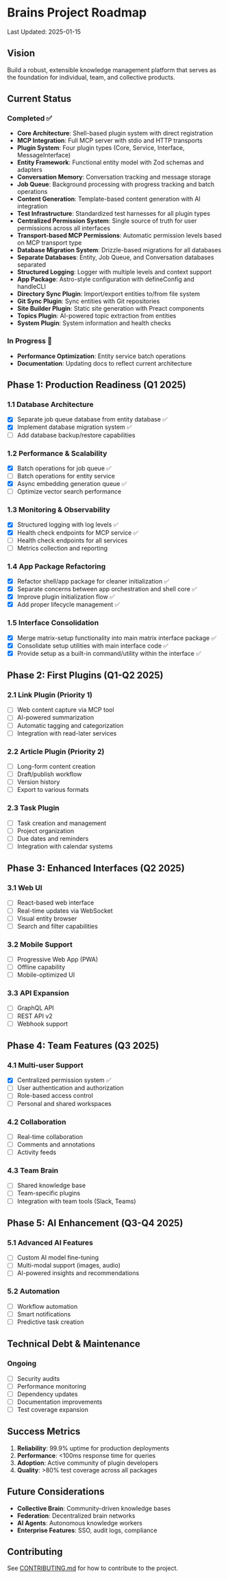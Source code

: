 # Brains Project Roadmap

Last Updated: 2025-01-15

## Vision

Build a robust, extensible knowledge management platform that serves as the foundation for individual, team, and collective products.

## Current Status

### Completed ✅

- **Core Architecture**: Shell-based plugin system with direct registration
- **MCP Integration**: Full MCP server with stdio and HTTP transports
- **Plugin System**: Four plugin types (Core, Service, Interface, MessageInterface)
- **Entity Framework**: Functional entity model with Zod schemas and adapters
- **Conversation Memory**: Conversation tracking and message storage
- **Job Queue**: Background processing with progress tracking and batch operations
- **Content Generation**: Template-based content generation with AI integration
- **Test Infrastructure**: Standardized test harnesses for all plugin types
- **Centralized Permission System**: Single source of truth for user permissions across all interfaces
- **Transport-based MCP Permissions**: Automatic permission levels based on MCP transport type
- **Database Migration System**: Drizzle-based migrations for all databases
- **Separate Databases**: Entity, Job Queue, and Conversation databases separated
- **Structured Logging**: Logger with multiple levels and context support
- **App Package**: Astro-style configuration with defineConfig and handleCLI
- **Directory Sync Plugin**: Import/export entities to/from file system
- **Git Sync Plugin**: Sync entities with Git repositories
- **Site Builder Plugin**: Static site generation with Preact components
- **Topics Plugin**: AI-powered topic extraction from entities
- **System Plugin**: System information and health checks

### In Progress 🚧

- **Performance Optimization**: Entity service batch operations
- **Documentation**: Updating docs to reflect current architecture

## Phase 1: Production Readiness (Q1 2025)

### 1.1 Database Architecture

- [x] Separate job queue database from entity database ✅
- [x] Implement database migration system ✅
- [ ] Add database backup/restore capabilities

### 1.2 Performance & Scalability

- [x] Batch operations for job queue ✅
- [ ] Batch operations for entity service
- [x] Async embedding generation queue ✅
- [ ] Optimize vector search performance

### 1.3 Monitoring & Observability

- [x] Structured logging with log levels ✅
- [x] Health check endpoints for MCP service ✅
- [ ] Health check endpoints for all services
- [ ] Metrics collection and reporting

### 1.4 App Package Refactoring

- [x] Refactor shell/app package for cleaner initialization ✅
- [x] Separate concerns between app orchestration and shell core ✅
- [x] Improve plugin initialization flow ✅
- [x] Add proper lifecycle management ✅

### 1.5 Interface Consolidation

- [x] Merge matrix-setup functionality into main matrix interface package ✅
- [x] Consolidate setup utilities with main interface code ✅
- [x] Provide setup as a built-in command/utility within the interface ✅

## Phase 2: First Plugins (Q1-Q2 2025)

### 2.1 Link Plugin (Priority 1)

- [ ] Web content capture via MCP tool
- [ ] AI-powered summarization
- [ ] Automatic tagging and categorization
- [ ] Integration with read-later services

### 2.2 Article Plugin (Priority 2)

- [ ] Long-form content creation
- [ ] Draft/publish workflow
- [ ] Version history
- [ ] Export to various formats

### 2.3 Task Plugin

- [ ] Task creation and management
- [ ] Project organization
- [ ] Due dates and reminders
- [ ] Integration with calendar systems

## Phase 3: Enhanced Interfaces (Q2 2025)

### 3.1 Web UI

- [ ] React-based web interface
- [ ] Real-time updates via WebSocket
- [ ] Visual entity browser
- [ ] Search and filter capabilities

### 3.2 Mobile Support

- [ ] Progressive Web App (PWA)
- [ ] Offline capability
- [ ] Mobile-optimized UI

### 3.3 API Expansion

- [ ] GraphQL API
- [ ] REST API v2
- [ ] Webhook support

## Phase 4: Team Features (Q3 2025)

### 4.1 Multi-user Support

- [x] Centralized permission system ✅
- [ ] User authentication and authorization
- [ ] Role-based access control
- [ ] Personal and shared workspaces

### 4.2 Collaboration

- [ ] Real-time collaboration
- [ ] Comments and annotations
- [ ] Activity feeds

### 4.3 Team Brain

- [ ] Shared knowledge base
- [ ] Team-specific plugins
- [ ] Integration with team tools (Slack, Teams)

## Phase 5: AI Enhancement (Q3-Q4 2025)

### 5.1 Advanced AI Features

- [ ] Custom AI model fine-tuning
- [ ] Multi-modal support (images, audio)
- [ ] AI-powered insights and recommendations

### 5.2 Automation

- [ ] Workflow automation
- [ ] Smart notifications
- [ ] Predictive task creation

## Technical Debt & Maintenance

### Ongoing

- [ ] Security audits
- [ ] Performance monitoring
- [ ] Dependency updates
- [ ] Documentation improvements
- [ ] Test coverage expansion

## Success Metrics

1. **Reliability**: 99.9% uptime for production deployments
2. **Performance**: <100ms response time for queries
3. **Adoption**: Active community of plugin developers
4. **Quality**: >80% test coverage across all packages

## Future Considerations

- **Collective Brain**: Community-driven knowledge bases
- **Federation**: Decentralized brain networks
- **AI Agents**: Autonomous knowledge workers
- **Enterprise Features**: SSO, audit logs, compliance

## Contributing

See [CONTRIBUTING.md](../CONTRIBUTING.md) for how to contribute to the project.
